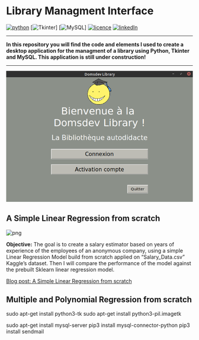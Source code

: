# Library Managment Interface

[![python](https://img.shields.io/badge/python-3.8.5-brightgreen?style=plastic)](https://www.python.org/downloads/release/python-385/)
[![Tkinter](https://img.shields.io/badge/Tkinter-8.6-brightgreen?style=plastic)]
[![MySQL](https://img.shields.io/badge/MySQL-8.0.25-brightgreen?style=plastic)]
[![licence](https://img.shields.io/badge/licence-MIT-yellow?style=plastic)](https://github.com/Domsdev/Data-science-blog/blob/main/MIT%20Licence.md)
[![linkedIn](https://img.shields.io/badge/-LinkedIn%20-blue?style=plastic)](https://www.linkedin.com/in/dominique-pothin-dev/)

---

**In this repository you will find the code and elements I used to create a desktop application for the managment of a library using Python, Tkinter and MySQL. This application is still under construction!**

---

![png](img/screen1.png)

## A Simple Linear Regression from scratch 

![png](img/linear_regression.png)

**Objective:** The goal is to create a salary estimator based on years of experience of the employees of an anonymous company, using a simple Linear Regression Model build from scratch applied on “Salary_Data.csv” Kaggle’s dataset. Then I will compare the performance of the model against the prebuilt Sklearn linear regression model.<br/>

<a href="https://domsdev.github.io/Data-science-blog/post/a_simple_linear_regression_from_scratch/">Blog post: A Simple Linear Regression from scratch</a>


## Multiple and Polynomial Regression from scratch

sudo apt-get install python3-tk
sudo apt-get install python3-pil.imagetk

sudo apt-get install mysql-server
pip3 install mysql-connector-python
pip3 install sendmail

